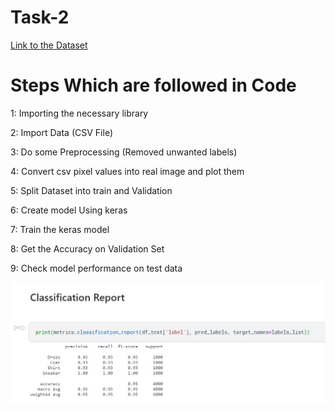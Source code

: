 # Task-2
[Link to the Dataset](https://www.kaggle.com/zalando-research/fashionmnist)

# Steps Which are followed in Code

1: Importing the necessary library

2: Import Data (CSV File)

3: Do some Preprocessing (Removed unwanted labels)

4: Convert csv pixel values into real image and plot them

5: Split Dataset into train and Validation

6: Create model Using keras

7: Train the keras model 

8: Get the Accuracy on Validation Set

9: Check model performance on test data

![Model Performance on Test Data](https://github.com/Nandan26/Task-2/blob/main/Model%20Performance.JPG)
